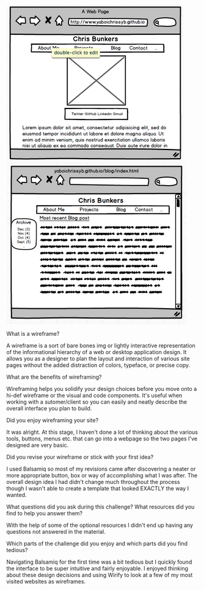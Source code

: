 ![index](/week-2/imgs/wireframe-index.png)
![blog-index](/week-2/imgs/wireframe-blog-index.png)

What is a wireframe?

A wireframe is a sort of bare bones img or lightly interactive representation of the informational hierarchy of a web or desktop application design.  It allows you as a designer to plan the layout and interaction of various site pages without the added distraction of colors, typeface, or precise copy.

What are the benefits of wireframing?

Wireframing helps you solidify your design choices before you move onto a hi-def wireframe or the visual and code components.  It's useful when working with a sutomer/client so you can easily and neatly describe the overall interface you plan to build.

Did you enjoy wireframing your site?

It was alright.  At this stage, I haven't done a lot of thinking about the various tools, buttons, menus etc. that can go into a webpage so the two pages I've designed are very basic.

Did you revise your wireframe or stick with your first idea?

I used Balsamiq so most of my revisions came after discovering a neater or more appropriate button, box or way of accomplishing what I was after.  The overall design idea I had didn't change much throughout the process though I wasn't able to create a template that looked EXACTLY the way I wanted.

What questions did you ask during this challenge? What resources did you find to help you answer them?

With the help of some of the optional resources I didn't end up having any questions not answered in the material.

Which parts of the challenge did you enjoy and which parts did you find tedious?

Navigating Balsamiq for the first time was a bit tedious but I quickly found the interface to be super intuitive and fairly enjoyable.  I enjoyed thinking about these design decisions and using Wirify to look at a few of my most visited websites as wireframes.